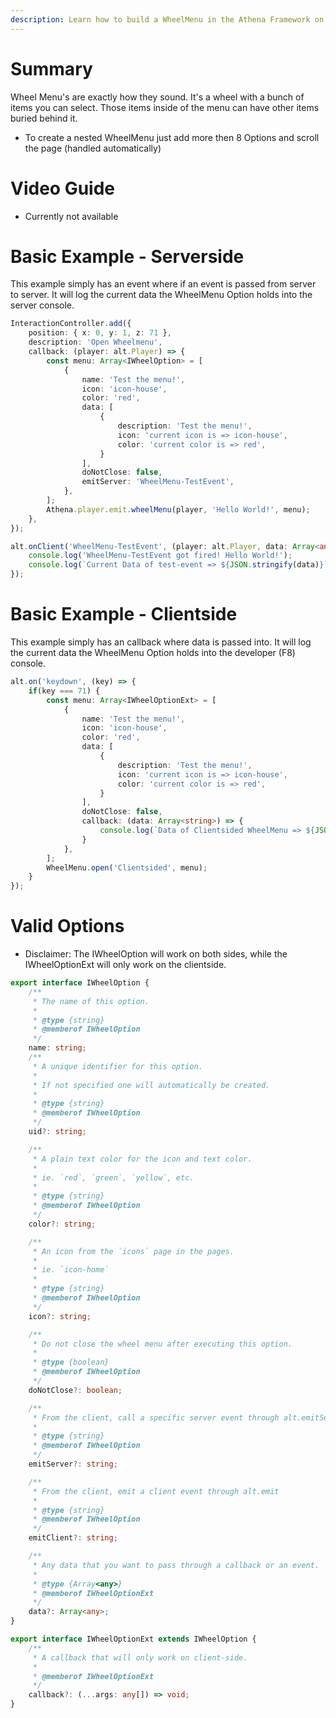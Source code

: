 ```yaml
---
description: Learn how to build a WheelMenu in the Athena Framework on both sides.
---
```


# Summary

Wheel Menu's are exactly how they sound. It's a wheel with a bunch of items you can select. Those items inside of the menu can have other items buried behind it.

* To create a nested WheelMenu just add more then 8 Options and scroll the page (handled automatically)

# Video Guide

- Currently not available


# Basic Example - Serverside

This example simply has an event where if an event is passed from server to server. It will
log the current data the WheelMenu Option holds into the server console.

```typescript
InteractionController.add({
    position: { x: 0, y: 1, z: 71 },
    description: 'Open Wheelmenu',
    callback: (player: alt.Player) => {
        const menu: Array<IWheelOption> = [
            {
                name: 'Test the menu!',
                icon: 'icon-house',
                color: 'red',
                data: [
                    {
                        description: 'Test the menu!',
                        icon: 'current icon is => icon-house',
                        color: 'current color is => red',
                    }
                ],
                doNotClose: false,
                emitServer: 'WheelMenu-TestEvent',
            },
        ];
        Athena.player.emit.wheelMenu(player, 'Hello World!', menu);
    },
});

alt.onClient('WheelMenu-TestEvent', (player: alt.Player, data: Array<any>) => {
    console.log('WheelMenu-TestEvent got fired! Hello World!');
    console.log(`Current Data of test-event => ${JSON.stringify(data)}`);
});
```

# Basic Example - Clientside
This example simply has an callback where data is passed into. It will log the current data the WheelMenu Option holds into the developer (F8) console.
```typescript
alt.on('keydown', (key) => {
    if(key === 71) {
        const menu: Array<IWheelOptionExt> = [
            {
                name: 'Test the menu!',
                icon: 'icon-house',
                color: 'red',
                data: [
                    {
                        description: 'Test the menu!',
                        icon: 'current icon is => icon-house',
                        color: 'current color is => red',
                    }
                ],
                doNotClose: false,
                callback: (data: Array<string>) => {
                    console.log(`Data of Clientsided WheelMenu => ${JSON.stringify(data)}`);
                }
            },
        ];
        WheelMenu.open('Clientsided', menu);
    }
});
```
# Valid Options

- Disclaimer: The IWheelOption will work on both sides, while the IWheelOptionExt will only work on the clientside.


```typescript
export interface IWheelOption {
    /**
     * The name of this option.
     *
     * @type {string}
     * @memberof IWheelOption
     */
    name: string;
    /**
     * A unique identifier for this option.
     *
     * If not specified one will automatically be created.
     *
     * @type {string}
     * @memberof IWheelOption
     */
    uid?: string;

    /**
     * A plain text color for the icon and text color.
     *
     * ie. `red`, `green`, `yellow`, etc.
     *
     * @type {string}
     * @memberof IWheelOption
     */
    color?: string;

    /**
     * An icon from the `icons` page in the pages.
     *
     * ie. `icon-home`
     *
     * @type {string}
     * @memberof IWheelOption
     */
    icon?: string;

    /**
     * Do not close the wheel menu after executing this option.
     *
     * @type {boolean}
     * @memberof IWheelOption
     */
    doNotClose?: boolean;

    /**
     * From the client, call a specific server event through alt.emitServer
     *
     * @type {string}
     * @memberof IWheelOption
     */
    emitServer?: string;

    /**
     * From the client, emit a client event through alt.emit
     *
     * @type {string}
     * @memberof IWheelOption
     */
    emitClient?: string;

    /**
     * Any data that you want to pass through a callback or an event.
     *
     * @type {Array<any>}
     * @memberof IWheelOptionExt
     */
    data?: Array<any>;
}

export interface IWheelOptionExt extends IWheelOption {
    /**
     * A callback that will only work on client-side.
     *
     * @memberof IWheelOptionExt
     */
    callback?: (...args: any[]) => void;
}
```